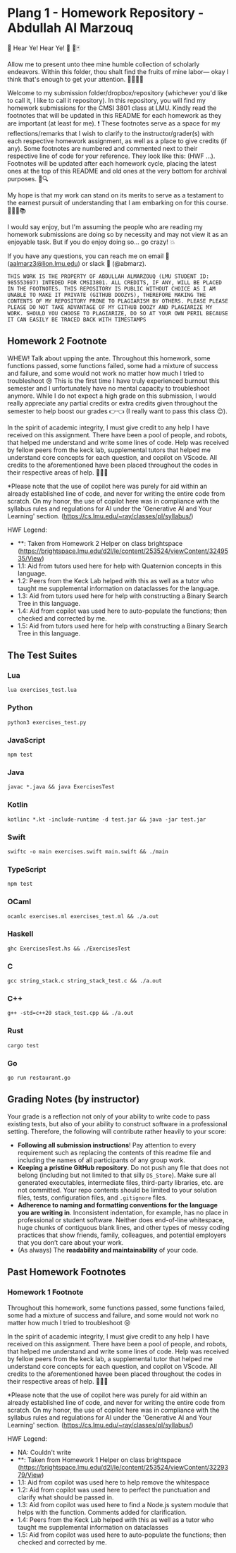 # Plang 1 - Homework Repository - Abdullah Al Marzouq

👑 Hear Ye! Hear Ye! 📣 🎪🃏

Allow me to present unto thee mine humble collection of scholarly endeavors. Within this folder, thou shalt find the fruits of mine labor— okay I think that's enough to get your attention. 🧏‍♂️🧏‍♀️ 

Welcome to my submission folder/dropbox/repository (whichever you'd like to call it, I like to call it repository). In this repository, you will find my homework submissions for the CMSI 3801 class at LMU. Kindly read the footnotes that will be updated in this README for each homework as they are important (at least for me). ❗️ These footnotes serve as a space for my reflections/remarks that I wish to clarify to the instructor/grader(s) with each respective homework assignment, as well as a place to give credits (if any). Some footnotes are numbered and commented next to their respective line of code for your reference. They look like this: (HWF ...). Footnotes will be updated after each homework cycle, placing the latest ones at the top of this README and old ones at the very bottom for archival purposes. 📑🔍

My hope is that my work can stand on its merits to serve as a testament to the earnest pursuit of understanding that I am embarking on for this course. 🙏🤝🍎📚

I would say enjoy, but I'm assuming the people who are reading my homework submissions are doing so by necessity and may not view it as an enjoyable task. But if you do enjoy doing so... go crazy! 💥

If you have any questions, you can reach me on email 📧 (aalmarz3@lion.lmu.edu) or slack 📲 (@abmarz).

```
THIS WORK IS THE PROPERTY OF ABDULLAH ALMARZOUQ (LMU STUDENT ID: 985553697) INTEDED FOR CMSI3801. ALL CREDITS, IF ANY, WILL BE PLACED IN THE FOOTNOTES. THIS REPOSITORY IS PUBLIC WITHOUT CHOICE AS I AM UNABLE TO MAKE IT PRIVATE (GITHUB DOOZYS), THEREFORE MAKING THE CONTENTS OF MY REPOSITORY PRONE TO PLAGIARISM BY OTHERS. PLEASE PLEASE PLEASE DO NOT TAKE ADVANTAGE OF MY GITHUB DOOZY AND PLAGIARIZE MY WORK. SHOULD YOU CHOOSE TO PLAGIARIZE, DO SO AT YOUR OWN PERIL BECAUSE IT CAN EASILY BE TRACED BACK WITH TIMESTAMPS
```

## Homework 2 Footnote
WHEW! Talk about upping the ante. Throughout this homework, some functions passed, some functions failed, some had a mixture of success and failure, and some would not work no matter how much I tried to troubleshoot 😢 This is the first time I have truly experienced burnout this semester and I unfortunately have no mental capacity to troubleshoot anymore. While I do not expect a high grade on this submission, I would really appreciate any partial credits or extra credits given throughout the semester to help boost our grades 👉👈 (I really want to pass this class 😔).

In the spirit of academic integrity, I must give credit to any help I have received on this assignment. There have been a pool of people, and robots, that helped me understand and write some lines of code. Help was received by fellow peers from the keck lab, supplemental tutors that helped me understand core concepts for each question, and copilot on VScode. All credits to the aforementioned have been placed throughout the codes in their respective areas of help. 🙌🙌🙌

*Please note that the use of copilot here was purely for aid within an already established line of code, and never for writing the entire code from scratch. On my honor, the use of copilot here was in compliance with the syllabus rules and regulations for AI under the 'Generative AI and Your Learning' section. (https://cs.lmu.edu/~ray/classes/pl/syllabus/)

HWF Legend:
- **: Taken from Homework 2 Helper on class brightspace (https://brightspace.lmu.edu/d2l/le/content/253524/viewContent/3249535/View)
- 1.1: Aid from tutors used here for help with Quaternion concepts in this language.
- 1.2: Peers from the Keck Lab helped with this as well as a tutor who taught me supplemental information on dataclasses for the language. 
- 1.3: Aid from tutors used here for help with constructing a Binary Search Tree in this language.
- 1.4: Aid from copilot was used here to auto-populate the functions; then checked and corrected by me.
- 1.5: Aid from tutors used here for help with constructing a Binary Search Tree in this language.

## The Test Suites

### Lua

```
lua exercises_test.lua
```

### Python

```
python3 exercises_test.py
```

### JavaScript

```
npm test
```

### Java

```
javac *.java && java ExercisesTest
```

### Kotlin

```
kotlinc *.kt -include-runtime -d test.jar && java -jar test.jar
```

### Swift

```
swiftc -o main exercises.swift main.swift && ./main
```

### TypeScript

```
npm test
```

### OCaml

```
ocamlc exercises.ml exercises_test.ml && ./a.out
```

### Haskell

```
ghc ExercisesTest.hs && ./ExercisesTest
```

### C

```
gcc string_stack.c string_stack_test.c && ./a.out
```

### C++

```
g++ -std=c++20 stack_test.cpp && ./a.out
```

### Rust

```
cargo test
```

### Go

```
go run restaurant.go
```

## Grading Notes (by instructor)

Your grade is a reflection not only of your ability to write code to pass existing tests, but also of your ability to construct software in a professional setting. Therefore, the following will contribute rather heavily to your score:

- **Following all submission instructions**! Pay attention to every requirement such as replacing the contents of this readme file and including the names of all participants of any group work.
- **Keeping a pristine GitHub repository**. Do not push any file that does not belong (including but not limited to that silly `DS_Store`). Make sure all generated executables, intermediate files, third-party libraries, etc. are not committed. Your repo contents should be limited to your solution files, tests, configuration files, and `.gitignore` files.
- **Adherence to naming and formatting conventions for the language you are writing in**. Inconsistent indentation, for example, has no place in professional or student software. Neither does end-of-line whitespace, huge chunks of contiguous blank lines, and other types of messy coding practices that show friends, family, colleagues, and potential employers that you don’t care about your work.
- (As always) The **readability and maintainability** of your code.

## Past Homework Footnotes
### Homework 1 Footnote
Throughout this homework, some functions passed, some functions failed, some had a mixture of success and failure, and some would not work no matter how much I tried to troubleshoot 😢 

In the spirit of academic integrity, I must give credit to any help I have received on this assignment. There have been a pool of people, and robots, that helped me understand and write some lines of code. Help was received by fellow peers from the keck lab, a supplemental tutor that helped me understand core concepts for each question, and copilot on VScode. All credits to the aforementioned havee been placed throughout the codes in their respective areas of help. 🙌🙌🙌

*Please note that the use of copilot here was purely for aid within an already established line of code, and never for writing the entire code from scratch. On my honor, the use of copilot here was in compliance with the syllabus rules and regulations for AI under the 'Generative AI and Your Learning' section. (https://cs.lmu.edu/~ray/classes/pl/syllabus/)

HWF Legend:
- NA: Couldn't write
- **: Taken from Homework 1 Helper on class brightspace (https://brightspace.lmu.edu/d2l/le/content/253524/viewContent/3229379/View)
- 1.1: Aid from copilot was used here to help remove the whitespace
- 1.2: Aid from copilot was used here to perfect the punctuation and clarify what should be passed in.
- 1.3: Aid from copilot was used here to find a Node.js system module that helps with the function. Comments added for clarification.
- 1.4: Peers from the Keck Lab helped with this as well as a tutor who taught me supplemental information on dataclasses 
- 1.5: Aid from copilot was used here to auto-populate the functions; then checked and corrected by me.
